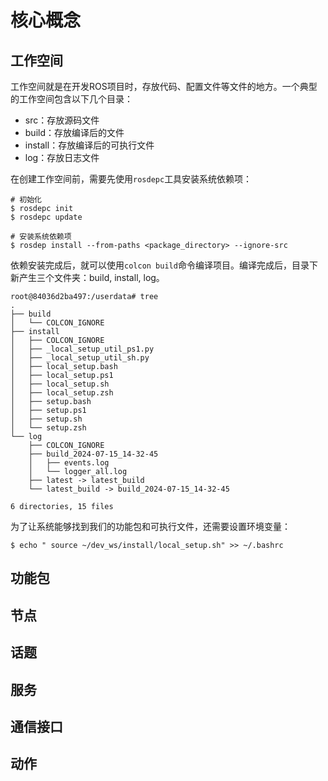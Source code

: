 # 核心概念

## 工作空间

工作空间就是在开发ROS项目时，存放代码、配置文件等文件的地方。一个典型的工作空间包含以下几个目录：

- src：存放源码文件
- build：存放编译后的文件
- install：存放编译后的可执行文件
- log：存放日志文件

在创建工作空间前，需要先使用`rosdepc`工具安装系统依赖项：

```SHELL
# 初始化
$ rosdepc init
$ rosdepc update

# 安装系统依赖项
$ rosdep install --from-paths <package_directory> --ignore-src 
```

依赖安装完成后，就可以使用`colcon build`命令编译项目。编译完成后，目录下新产生三个文件夹：build, install, log。

```SHELL
root@84036d2ba497:/userdata# tree
.
├── build
│   └── COLCON_IGNORE
├── install
│   ├── COLCON_IGNORE
│   ├── _local_setup_util_ps1.py
│   ├── _local_setup_util_sh.py
│   ├── local_setup.bash
│   ├── local_setup.ps1
│   ├── local_setup.sh
│   ├── local_setup.zsh
│   ├── setup.bash
│   ├── setup.ps1
│   ├── setup.sh
│   └── setup.zsh
└── log
    ├── COLCON_IGNORE
    ├── build_2024-07-15_14-32-45
    │   ├── events.log
    │   └── logger_all.log
    ├── latest -> latest_build
    └── latest_build -> build_2024-07-15_14-32-45

6 directories, 15 files
```

为了让系统能够找到我们的功能包和可执行文件，还需要设置环境变量：

```SHELL
$ echo " source ~/dev_ws/install/local_setup.sh" >> ~/.bashrc
```

## 功能包




## 节点

## 话题

## 服务

## 通信接口

## 动作

